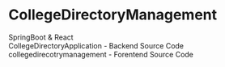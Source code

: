 # CollegeDirectoryManagement
SpringBoot &amp; React<br>
CollegeDirectoryApplication - Backend Source Code <br>
collegedirecotrymanagement - Forentend Source Code
